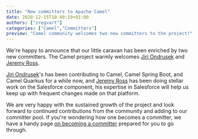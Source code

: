 ```yaml
---
title: "New committers to Apache Camel"
date: 2020-12-15T10:40:19+01:00
authors: ["zregvart"]
categories: ["Camel","Committers"]
preview: "Camel community welcomes two new committers to the project!"
---
```

We're happy to announce that our little caravan has been enriched by two new committers. The Camel project warmly welcomes [Jiri Ondrusek](https://github.com/JiriOndrusek) and [Jeremy Ross](https://github.com/jeremyross).

[Jiri Ondrusek](https://github.com/JiriOndrusek)'s has been contributing to Camel, Camel Spring Boot, and Camel Quarkus for a while now, and [Jeremy Ross](https://github.com/jeremyross) has been doing stellar work on the Salesforce component, his expertise in Salesforce will help us keep up with frequent changes made on that platform.

We are very happy with the sustained growth of the project and look forward to continued contributions from the community and adding to our committer pool. If you're wondering how one becomes a committer, we have a handy page [on becoming a committer](/manual/faq/how-do-i-become-a-committer.html) prepared for you to go through.

